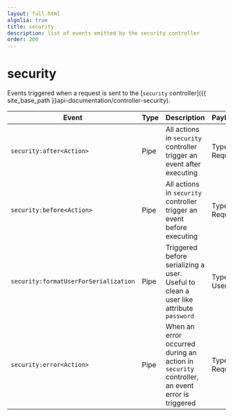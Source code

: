 ```yaml
---
layout: full.html
algolia: true
title: security
description: list of events emitted by the security controller
order: 200
---
```


# security

Events triggered when a request is sent to the [`security` controller]({{ site_base_path }}api-documentation/controller-security).

| Event | Type | Description | Payload |
|-------|------|-------------|---------|
| `security:after<Action>` | Pipe | All actions in `security` controller trigger an event after executing | Type: Request |
| `security:before<Action>` | Pipe | All actions in `security` controller trigger an event before executing | Type: Request |
| `security:formatUserForSerialization` | Pipe | Triggered before serializing a user. Useful to clean a user like attribute `password` | Type: User |
| `security:error<Action>` | Pipe | When an error occurred during an action in `security` controller, an event error is triggered | Type: Request |


